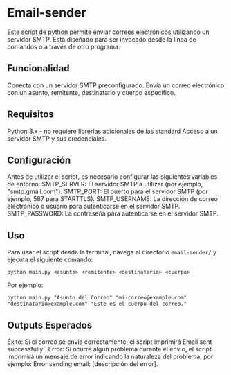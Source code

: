 Email-sender
==============

Este script de python permite enviar correos electrónicos utilizando un servidor SMTP. Está diseñado para ser invocado desde la línea de comandos o a través de otro programa.


Funcionalidad
-------------
Conecta con un servidor SMTP preconfigurado.
Envía un correo electrónico con un asunto, remitente, destinatario y cuerpo específico.


Requisitos
----------
Python 3.x - no requiere librerías adicionales de las standard
Acceso a un servidor SMTP y sus credenciales.


Configuración
-------------
Antes de utilizar el script, es necesario configurar las siguientes variables de entorno:
SMTP_SERVER: El servidor SMTP a utilizar (por ejemplo, "smtp.gmail.com").
SMTP_PORT: El puerto para el servidor SMTP (por ejemplo, 587 para STARTTLS).
SMTP_USERNAME: La dirección de correo electrónico o usuario para autenticarse en el servidor SMTP.
SMTP_PASSWORD: La contraseña para autenticarse en el servidor SMTP.


Uso
---
Para usar el script desde la terminal, navega al directorio `email-sender/` y ejecuta el siguiente comando:

```
python main.py <asunto> <remitente> <destinatario> <cuerpo>
```
Por ejemplo:

```
python main.py "Asunto del Correo" "mi-correo@example.com" "destinatario@example.com" "Este es el cuerpo del correo."
```

Outputs Esperados
-----------------
Éxito: Si el correo se envía correctamente, el script imprimirá Email sent successfully!.
Error: Si ocurre algún problema durante el envío, el script imprimirá un mensaje de error indicando la naturaleza del problema, por ejemplo: Error sending email: [descripción del error].